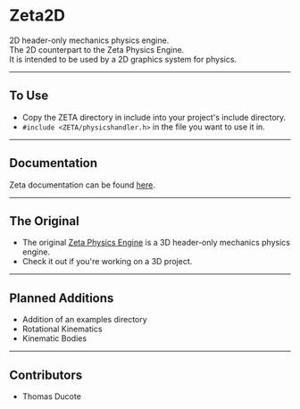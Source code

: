 # **Zeta2D**

2D header-only mechanics physics engine.  
The 2D counterpart to the Zeta Physics Engine.  
It is intended to be used by a 2D graphics system for physics.
___

## To Use
* Copy the ZETA directory in include into your project's include directory.
* `#include <ZETA/physicshandler.h>` in the file you want to use it in.
___

## Documentation
Zeta documentation can be found [here](https://salamence064.github.io/Zeta2D/).
___

## The Original
* The original [Zeta Physics Engine](https://github.com/aggie-coding-club/Zeta-Physics-Engine) is a 3D header-only mechanics physics engine.
* Check it out if you're working on a 3D project.
___

## Planned Additions
* Addition of an examples directory
* Rotational Kinematics
* Kinematic Bodies
___

## Contributors
 * Thomas Ducote
